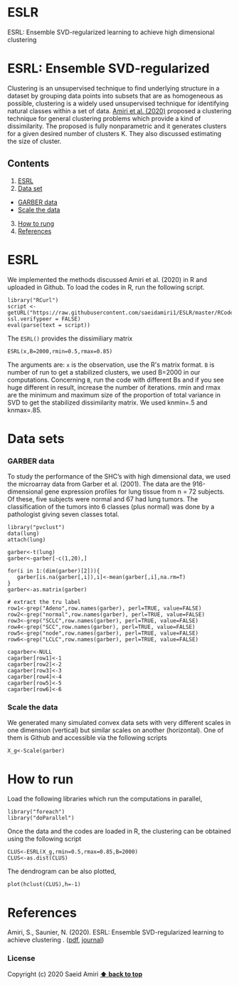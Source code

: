 # ESLR
ESRL: Ensemble SVD-regularized learning to achieve high dimensional clustering

# ESRL: Ensemble SVD-regularized 
Clustering is an unsupervised technique to find underlying structure in a dataset by grouping
data points into subsets that are as homogeneous as possible, clustering is a widely used unsupervised technique for identifying natural classes within a set of data. [Amiri et al. (2020)]() proposed a clustering technique for general clustering problems which provide a kind of dissimilarity. The proposed is fully nonparametric and it generates clusters for a given desired number of clusters K. They also discussed estimating the size of cluster.

## Contents
1. [ESRL](#esrl)
2. [Data set](#datasets)
 - [GARBER data]()
 - [Scale the data]()
3. [How to rung](#how-to-run)
5. [References](#references)

# ESRL
We implemented the methods discussed Amiri et al. (2020) in R and uploaded in Github. To load the codes in R, run the following script.

```
library("RCurl")
script <- getURL("https://raw.githubusercontent.com/saeidamiri1/ESLR/master/RCode/ESRL.R", ssl.verifypeer = FALSE)
eval(parse(text = script))
 ```
The ```ESRL()``` provides the dissimiliary matrix
```
ESRL(x,B=2000,rmin=0.5,rmax=0.85)
```

The arguments are: ```x``` is the observation, use the R's matrix format. ```B``` is number of run to get a stabilized clusters, we used B=2000 in our computations. Concerning ```B```, run the code with different Bs and if you see huge different in result, increase the number of iterations. rmin and rmax are the minimum and maximum size of the proportion of total variance in SVD to get the stabilized dissimilarity matrix. We used knmin=.5 and knmax=.85.


# Data sets
###  GARBER data
To study the performance of the SHC’s with high dimensional data, we used the microarray data from Garber et al. (2001). The data are the 916-dimensional gene expression profiles for lung tissue from n = 72 subjects. Of these, five subjects were normal and 67 had lung tumors. The classification of the tumors into 6 classes (plus normal) was done by a pathologist giving seven classes total.

```
library("pvclust")
data(lung)
attach(lung)

garber<-t(lung)
garber<-garber[-c(1,20),]

for(i in 1:(dim(garber)[2])){
   garber[is.na(garber[,i]),i]<-mean(garber[,i],na.rm=T)
}
garber<-as.matrix(garber)

# extract the tru label
row1<-grep("Adeno",row.names(garber), perl=TRUE, value=FALSE)
row2<-grep("normal",row.names(garber), perl=TRUE, value=FALSE)
row3<-grep("SCLC",row.names(garber), perl=TRUE, value=FALSE)
row4<-grep("SCC",row.names(garber), perl=TRUE, value=FALSE)
row5<-grep("node",row.names(garber), perl=TRUE, value=FALSE)
row6<-grep("LCLC",row.names(garber), perl=TRUE, value=FALSE)

cagarber<-NULL
cagarber[row1]<-1
cagarber[row2]<-2
cagarber[row3]<-3
cagarber[row4]<-4
cagarber[row5]<-5
cagarber[row6]<-6
```

### Scale the data
We generated many simulated convex data sets with  very different scales in one dimension (vertical) but similar scales on another (horizontal). One of them is Github and accessible via the following scripts   

```
X_g<-Scale(garber)
```

# How to run
Load the following libraries which run the computations in parallel,

```
library("foreach")
library("doParallel")
```
Once the data and the codes are loaded in R, the clustering can be obtained using the following script

```
CLUS<-ESRL(X_g,rmin=0.5,rmax=0.85,B=2000)
CLUS<-as.dist(CLUS)
```

The dendrogram can be also plotted,
```
plot(hclust(CLUS),h=-1)
```

# References
Amiri, S., Saunier, N. (2020). ESRL: Ensemble SVD-regularized learning to achieve clustering . ([pdf](), [journal]())

### License
Copyright (c) 2020 Saeid Amiri
**[⬆ back to top](#contents)**